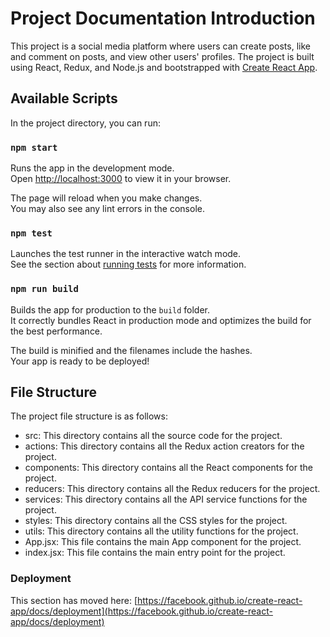 # Project Documentation Introduction
This project is a social media platform where users can create posts, like and comment on posts, and view other users' profiles. 
The project is built using React, Redux, and Node.js and bootstrapped with [Create React App](https://github.com/facebook/create-react-app).

## Available Scripts

In the project directory, you can run:

### `npm start`

Runs the app in the development mode.\
Open [http://localhost:3000](http://localhost:3000) to view it in your browser.

The page will reload when you make changes.\
You may also see any lint errors in the console.

### `npm test`

Launches the test runner in the interactive watch mode.\
See the section about [running tests](https://facebook.github.io/create-react-app/docs/running-tests) for more information.

### `npm run build`

Builds the app for production to the `build` folder.\
It correctly bundles React in production mode and optimizes the build for the best performance.

The build is minified and the filenames include the hashes.\
Your app is ready to be deployed!

## File Structure
The project file structure is as follows:
- src: This directory contains all the source code for the project.
- actions: This directory contains all the Redux action creators for the project.
- components: This directory contains all the React components for the project.
- reducers: This directory contains all the Redux reducers for the project.
- services: This directory contains all the API service functions for the project.
- styles: This directory contains all the CSS styles for the project.
- utils: This directory contains all the utility functions for the project.
- App.jsx: This file contains the main App component for the project.
- index.jsx: This file contains the main entry point for the project.



### Deployment

This section has moved here: [https://facebook.github.io/create-react-app/docs/deployment](https://facebook.github.io/create-react-app/docs/deployment)

